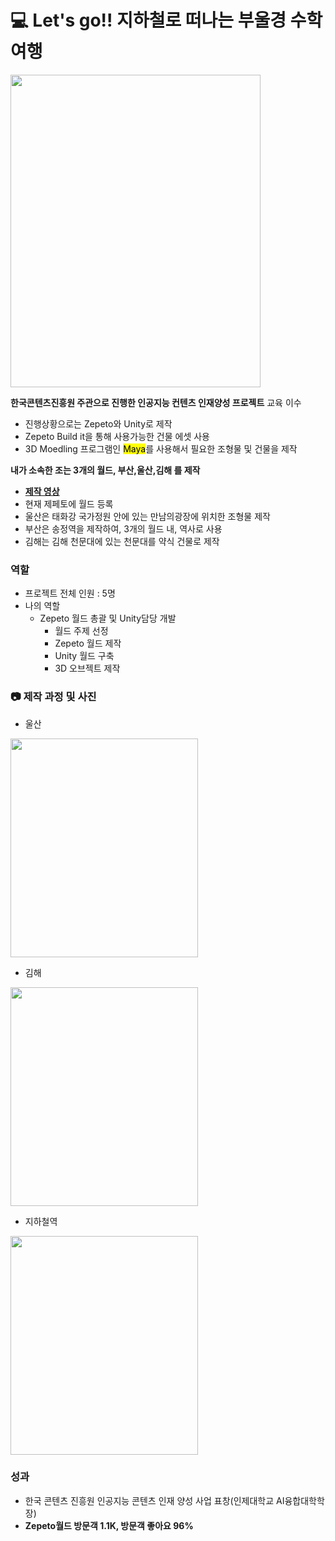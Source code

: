 # :computer: Let's go!! 지하철로 떠나는 부울경 수학여행
<img src="https://user-images.githubusercontent.com/70684380/230895869-25d06365-f5bc-4f55-8512-142186d4da4c.png" width="400" height="500"/>

**한국콘텐츠진흥원 주관으로 진행한 </u>인공지능 컨텐츠 인재양성</u> 프로젝트** 교육 이수
- 진행상황으로는 Zepeto와 Unity로 제작
- Zepeto Build it을 통해 사용가능한 건물 에셋 사용
- 3D Moedling 프로그램인 <mark>Maya</mark>를 사용해서 필요한 조형물 및 건물을 제작

**내가 소속한 조는 3개의 월드, <amrk>부산,울산,김해</mark> 를 제작**
- [**제작 영상**](https://youtu.be/UNeIxX8W_rk)
- 현재 제페토에 월드 등록
- 울산은 태화강 국가정원 안에 있는 만남의광장에 위치한 조형물 제작
- 부산은 송정역을 제작하여, 3개의 월드 내, 역사로 사용
- 김해는 김해 천문대에 있는 천문대를 약식 건물로 제작

### 역할

- 프로젝트 전체 인원 : 5명
- 나의 역할
    - Zepeto 월드 총괄 및 Unity담당 개발
        - 월드 주제 선정
        - Zepeto 월드 제작
        - Unity 월드 구축
        - 3D 오브젝트 제작

### :camera: 제작 과정 및 사진
- 울산 
<img src="https://github.com/JengHC/Zepeto-World-Busan-Ulsan-Kimhae-/assets/70684380/182e72fa-ebf4-46c6-8035-3fddcc631d3f.png" width="300" height="350"/>

- 김해 
<img src="https://github.com/JengHC/Zepeto-World-Busan-Ulsan-Kimhae-/assets/70684380/c202774f-57ba-491a-a2a2-c4a36e7e6e76.png" width="300" height="350"/>

- 지하철역
<img src="https://github.com/JengHC/Zepeto-World-Busan-Ulsan-Kimhae-/assets/70684380/e0f8c48b-6344-44be-97b3-21a36097ffc5.png" width="300" height="350"/>


### 성과

- 한국 콘텐츠 진흥원 인공지능 콘텐츠 인재 양성 사업 표창(인제대학교 AI융합대학학장)
- **Zepeto월드 방문객 1.1K, 방문객 좋아요 96%**
